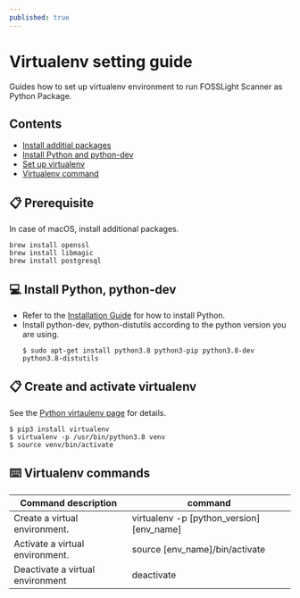 ```yaml
---
published: true
---
```

# Virtualenv setting guide

Guides how to set up virtualenv environment to run FOSSLight Scanner as Python Package.

## Contents
- [Install additial packages](#pre)
- [Install Python and python-dev](#python)
- [Set up virtualenv](#virtualenv)
- [Virtualenv command](#command)


## 📋 <a name="pre"></a>Prerequisite
In case of macOS, install additional packages.
```
brew install openssl
brew install libmagic
brew install postgresql
```

## 💻 <a name="python"></a>Install Python, python-dev

- Refer to the [Installation Guide][install] for how to install Python.
- Install python-dev, python-distutils according to the python version you are using.
  ```
  $ sudo apt-get install python3.8 python3-pip python3.8-dev python3.8-distutils
  ```

[install]: https://realpython.com/installing-python


## 📋 <a name="virtualenv"></a>Create and activate virtualenv

See the [Python virtaulenv page][venv] for details.
```
$ pip3 install virtualenv
$ virtualenv -p /usr/bin/python3.8 venv
$ source venv/bin/activate
```

[venv]: https://docs.python.org/3.8/library/venv.html

## ⌨️ <a name="command"></a>Virtualenv commands

| Command description  | command |
| ------------- | ------------- |
| Create a virtual environment. | virtualenv -p [python_version] [env_name] |
| Activate a virtual environment. | source [env_name]/bin/activate |
| Deactivate a virtual environment | deactivate | 

